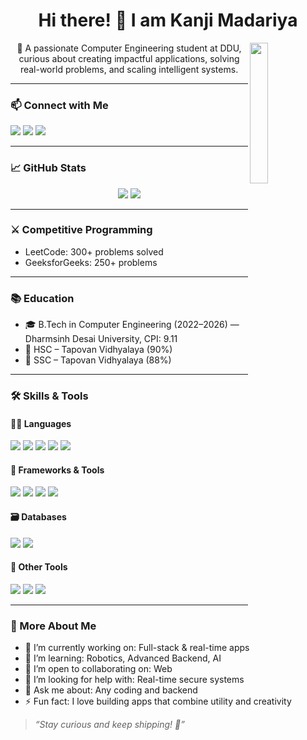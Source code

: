 <h1 align="center">Hi there! 👋 I am Kanji Madariya</h1>

<img align='right' src="https://media1.giphy.com/media/St8Fupl4K8Lyl5E9G7/giphy.gif?cid=ecf05e47z9x7dwocmvenuctj07lj7sfrhua3xqsoklr0cch4&ep=v1_gifs_related&rid=giphy.gif&ct=s" width="24%">
<p align="center">
  🚀 A passionate Computer Engineering student at DDU, curious about creating impactful applications, solving real-world problems, and scaling intelligent systems.
</p>

---

### 📫 Connect with Me

<p>
  <a href="mailto:kevalnpatel070@gmail.com"><img src="https://img.shields.io/badge/Email-D14836?style=for-the-badge&logo=gmail&logoColor=white" /></a>
  <a href="https://www.linkedin.com/in/kanjimadariya/"><img src="https://img.shields.io/badge/LinkedIn-0A66C2?style=for-the-badge&logo=linkedin&logoColor=white" /></a>
  <a href="https://github.com/kevalmadariya"><img src="https://img.shields.io/badge/GitHub-181717?style=for-the-badge&logo=github&logoColor=white" /></a>
</p>

---

### 📈 GitHub Stats

<p align="center">
  <img src="https://github-readme-stats.vercel.app/api?username=kevalmadariya&show_icons=true&theme=radical" />
  <img src="https://github-readme-stats.vercel.app/api/top-langs/?username=kevalmadariya&layout=compact&theme=radical" />
</p>

---

### ⚔️ Competitive Programming

- LeetCode: 300+ problems solved  
- GeeksforGeeks: 250+ problems  

---

### 📚 Education

- 🎓 B.Tech in Computer Engineering (2022–2026) — Dharmsinh Desai University, CPI: 9.11 
- 🏫 HSC – Tapovan Vidhyalaya (90%)  
- 🏫 SSC – Tapovan Vidhyalaya (88%)

---

### 🛠️ Skills & Tools

#### 👨‍💻 Languages
<p>
  <img src="https://img.shields.io/badge/C++-00599C?style=for-the-badge&logo=c%2b%2b&logoColor=white"/>
  <img src="https://img.shields.io/badge/Java-ED8B00?style=for-the-badge&logo=java&logoColor=white"/>
  <img src="https://img.shields.io/badge/Dart-0175C2?style=for-the-badge&logo=dart&logoColor=white"/>
  <img src="https://img.shields.io/badge/JavaScript-F7DF1E?style=for-the-badge&logo=javascript&logoColor=black"/>
  <img src="https://img.shields.io/badge/Python-3776AB?style=for-the-badge&logo=python&logoColor=white"/>
</p>

#### 🧰 Frameworks & Tools
<p>
  <img src="https://img.shields.io/badge/FastAPI-009688?style=for-the-badge&logo=fastapi&logoColor=white"/>
  <img src="https://img.shields.io/badge/Flutter-02569B?style=for-the-badge&logo=flutter&logoColor=white"/>
  <img src="https://img.shields.io/badge/Spring_Boot-6DB33F?style=for-the-badge&logo=spring-boot&logoColor=white"/>
  <img src="https://img.shields.io/badge/ASP.NET-512BD4?style=for-the-badge&logo=dotnet&logoColor=white"/>
</p>

#### 🗃️ Databases
<p>
  <img src="https://img.shields.io/badge/MySQL-00758F?style=for-the-badge&logo=mysql&logoColor=white"/>
  <img src="https://img.shields.io/badge/MongoDB-4EA94B?style=for-the-badge&logo=mongodb&logoColor=white"/>
</p>

#### 🔧 Other Tools
<p>
  <img src="https://img.shields.io/badge/Postman-FF6C37?style=for-the-badge&logo=postman&logoColor=white"/>
  <img src="https://img.shields.io/badge/Git-F05032?style=for-the-badge&logo=git&logoColor=white"/>
  <img src="https://img.shields.io/badge/GitHub-181717?style=for-the-badge&logo=github&logoColor=white"/>
</p>

---

### 💬 More About Me

- 🔭 I’m currently working on: Full-stack & real-time apps  
- 🌱 I’m learning: Robotics, Advanced Backend, AI  
- 👯 I’m open to collaborating on: Web   
- 🤔 I’m looking for help with: Real-time secure systems  
- 💬 Ask me about: Any coding and backend
- ⚡ Fun fact: I love building apps that combine utility and creativity  

> _“Stay curious and keep shipping! 🚀”_
